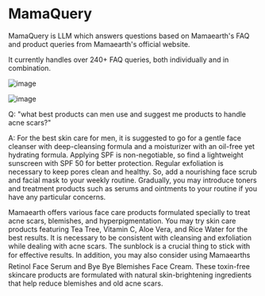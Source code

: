 # MamaQuery
MamaQuery is LLM which answers questions based on Mamaearth's FAQ and product queries from Mamaearth's official website.

It currently handles over 240+ FAQ queries, both individually and in combination.




![image](https://github.com/user-attachments/assets/11168a42-474d-460e-8596-d8a48f6fd50f)







![image](https://github.com/user-attachments/assets/2e2b53b8-0baf-44bd-9997-ad87ce665b3d)

Q: "what best products can men use and suggest me products to handle acne scars?"

A: For the best skin care for men, it is suggested to go for a gentle face cleanser with deep-cleansing formula and a moisturizer with an oil-free yet hydrating formula. Applying SPF is non-negotiable, so find a lightweight sunscreen with SPF 50 for better protection. Regular exfoliation is necessary to keep pores clean and healthy. So, add a nourishing face scrub and facial mask to your weekly routine. Gradually, you may introduce toners and treatment products such as serums and ointments to your routine if you have any particular concerns.

Mamaearth offers various face care products formulated specially to treat acne scars, blemishes, and hyperpigmentation. You may try skin care products featuring Tea Tree, Vitamin C, Aloe Vera, and Rice Water for the best results. It is necessary to be consistent with cleansing and exfoliation while dealing with acne scars. The sunblock is a crucial thing to stick with for effective results. In addition, you may also consider using Mamaearths Retinol Face Serum and Bye Bye Blemishes Face Cream. These toxin-free skincare products are formulated with natural skin-brightening ingredients that help reduce blemishes and old acne scars.

